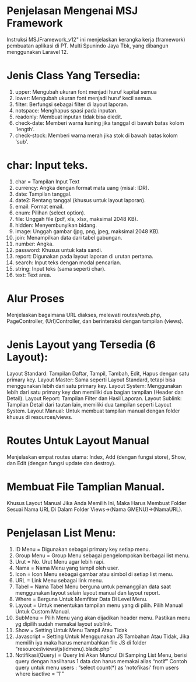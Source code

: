 # Penjelasan Mengenai MSJ Framework 

Instruksi MSJFramework_v12" ini menjelaskan kerangka kerja (framework) pembuatan aplikasi di PT. Multi Spunindo Jaya Tbk, yang dibangun menggunakan Laravel 12.

# Jenis Class Yang Tersedia: 
1. upper: Mengubah ukuran font menjadi huruf kapital semua
2. lower: Mengubah ukuran font menjadi huruf kecil semua.
3. filter: Berfungsi sebagai filter di layout laporan.
4. notspace: Menghapus spasi pada inputan.
5. readonly: Membuat inputan tidak bisa diedit.
6. check-date: Memberi warna kuning jika tanggal di bawah batas kolom 'length'.
7. check-stock: Memberi warna merah jika stok di bawah batas kolom 'sub'.

# char: Input teks.
1. char = Tampilan Input Text
2. currency: Angka dengan format mata uang (misal: IDR).
3. date: Tampilan tanggal.
4. date2: Rentang tanggal (khusus untuk layout laporan).
5. email: Format email.
6. enum: Pilihan (select option).
7. file: Unggah file (pdf, xls, xlsx, maksimal 2048 KB).
8. hidden: Menyembunyikan bidang.
9. image: Unggah gambar (jpg, png, jpeg, maksimal 2048 KB).
10. join: Menampilkan data dari tabel gabungan.
11. number: Angka.
12. password: Khusus untuk kata sandi.
13. report: Digunakan pada layout laporan di urutan pertama.
14. search: Input teks dengan modal pencarian.
15. string: Input teks (sama seperti char).
16. text: Text area.

# Alur Proses

Menjelaskan bagaimana URL diakses, melewati routes/web.php, PageController, (Url)Controller, dan berinteraksi dengan tampilan (views).

# Jenis Layout yang Tersedia (6 Layout):
Layout Standard: Tampilan Daftar, Tampil, Tambah, Edit, Hapus dengan satu primary key.
Layout Master: Sama seperti Layout Standard, tetapi bisa menggunakan lebih dari satu primary key.
Layout System: Menggunakan lebih dari satu primary key dan memiliki dua bagian tampilan (Header dan Detail).
Layout Report: Tampilan Filter dan Hasil Laporan.
Layout Sublink: Tampilan Detail dari tautan lain, memiliki dua tampilan seperti Layout System.
Layout Manual: Untuk membuat tampilan manual dengan folder khusus di resources/views.

# Routes Untuk Layout Manual

Menjelaskan empat routes utama: Index, Add (dengan fungsi store), Show, dan Edit (dengan fungsi update dan destroy).

# Membuat File Tamplian Manual.

Khusus Layout Manual Jika Anda Memilih Ini, Maka Harus Membuat Folder Sesuai Nama URL
Di Dalam Folder Views->(Nama GMENU)->(NamaURL).

# Penjelasan List Menu: 

1. ID Menu = Digunakan sebagai primary key setiap menu.
2. Group Menu = Group Menu sebagai pengelompokan berbagai list menu.
3. Urut = No. Urut Menu agar lebih rapi.
4. Nama = Nama Menu yang tampil oleh user.
5. Icon = Icon Menu sebagai gambar atau simbol di setiap list menu.
6. URL = Link Menu sebagai link menu.
7. Tabel = Nama Tabel Menu berguna untuk pemanggilan data saat menggunakan layout selain layout manual dan layout report.
8. Where = Berguna Untuk Memfilter Data Di Level Menu.
9. Layout = Untuk menentukan tampilan menu yang di pilih. Pilih Manual Untuk Custom
Manual.
10. SubMenu = Pilih Menu yang akan dijadikan header menu. Pastikan menu yg dipilih sudah
memakai layout sublink.
11. Show = Setting Untuk Menu Tampil Atau Tidak
12. Javascript = Setting Untuk Menggunakan JS Tambahan Atau Tidak, Jika memilih iya maka harus menambahkan file JS di folder “resources\views\js\(idmenu).blade.php”
13. Notifikasi(Query) = Query Ini Akan Muncul Di Samping List Menu, berisi query dengan hasilharus 1 data dan harus memakai alias “notif”
Contoh query untuk menu users : “select count(*) as 'notofikasi' from users where isactive = '1'”
